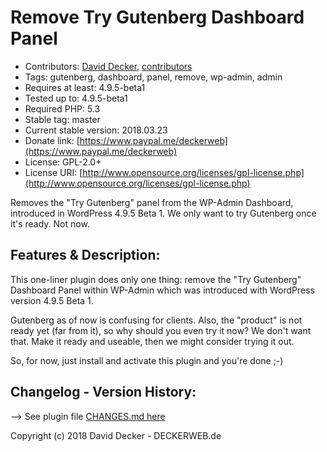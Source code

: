 # Remove Try Gutenberg Dashboard Panel

* Contributors: [David Decker](https://github.com/deckerweb), [contributors](https://github.com/deckerweb/remove-gutenberg-panel/graphs/contributors)
* Tags: gutenberg, dashboard, panel, remove, wp-admin, admin
* Requires at least: 4.9.5-beta1
* Tested up to: 4.9.5-beta1
* Required PHP: 5.3
* Stable tag: master
* Current stable version: 2018.03.23
* Donate link: [https://www.paypal.me/deckerweb](https://www.paypal.me/deckerweb)
* License: GPL-2.0+
* License URI: [http://www.opensource.org/licenses/gpl-license.php](http://www.opensource.org/licenses/gpl-license.php)

Removes the "Try Gutenberg" panel from the WP-Admin Dashboard, introduced in WordPress 4.9.5 Beta 1. We only want to try Gutenberg once it's ready. Not now.


## Features & Description:

This one-liner plugin does only one thing: remove the "Try Gutenberg" Dashboard Panel within WP-Admin which was introduced with WordPress version 4.9.5 Beta 1.

Gutenberg as of now is confusing for clients. Also, the "product" is not ready yet (far from it), so why should you even try it now? We don't want that. Make it ready and useable, then we might consider trying it out.

So, for now, just install and activate this plugin and you're done ;-)


## Changelog - Version History:

--> See plugin file [CHANGES.md here](https://github.com/deckerweb/remove-gutenberg-panel/blob/master/CHANGES.md)


Copyright (c) 2018 David Decker - DECKERWEB.de

